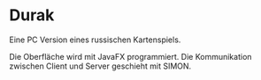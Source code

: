 Durak
=====

Eine PC Version eines russischen Kartenspiels.

Die Oberfläche wird mit JavaFX programmiert.
Die Kommunikation zwischen Client und Server geschieht mit SIMON.

